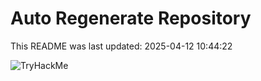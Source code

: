 # Auto Regenerate Repository

This README was last updated: 2025-04-12 10:44:22

 ![TryHackMe](https://tryhackme.com/badge/533634)